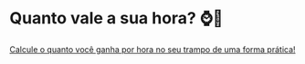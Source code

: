 # Quanto vale a sua hora? ⌚💸

[Calcule o quanto você ganha por hora no seu trampo de uma forma prática!](https://tarocoleo.github.io/quanto-vale-sua-hora/)